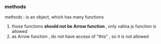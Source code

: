 ### methods 
methods : is an object, which has many functions <br>
1. those functions <b>should not be Arrow function </b> , only valina js function is allowed
2. as Arrow function , do not have access of "this" , so it is not allowed
